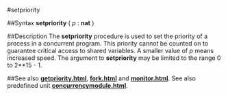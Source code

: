
#setpriority

##Syntax
**setpriority** ( *p* : **nat** )



##Description
The **setpriority** procedure is used to set the priority of a process in a concurrent program. This priority cannot  be counted on to guarantee critical access to shared variables. A smaller value of *p* means increased speed. The argument to **setpriority** may be limited to the range 0 to 2**15 - 1.



##See also
**[getpriority.html](getpriority)**, **[fork.html](fork)** and **[monitor.html](monitor)**.
See also predefined unit **[concurrencymodule.html](Concurrency)**.


